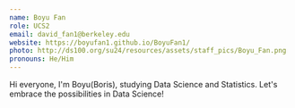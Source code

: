 ```yaml
---
name: Boyu Fan
role: UCS2
email: david_fan1@berkeley.edu
website: https://boyufan1.github.io/BoyuFan1/
photo: http://ds100.org/su24/resources/assets/staff_pics/Boyu_Fan.png
pronouns: He/Him
---
```

Hi everyone, I'm Boyu(Boris), studying Data Science and Statistics. Let's embrace the possibilities in Data Science!
